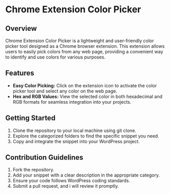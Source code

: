 # Chrome Extension Color Picker

## Overview
Chrome Extension Color Picker is a lightweight and user-friendly color picker tool designed as a Chrome browser extension. This extension allows users to easily pick colors from any web page, providing a convenient way to identify and use colors for various purposes.

## Features
<ul>
  <li><b>Easy Color Picking:</b> Click on the extension icon to activate the color picker tool and select any color on the web page.</li>
  <li> <b>Hex and RGB Values:</b> View the selected color in both hexadecimal and RGB formats for seamless integration into your projects.</li>
</ul>

## Getting Started
<ol>
  <li>Clone the repository to your local machine using git clone.</li>
  <li>Explore the categorized folders to find the specific snippet you need.</li>
  <li>Copy and integrate the snippet into your WordPress project.</li>
</ol>


## Contribution Guidelines
<ol>
  <li>Fork the repository.</li>
  <li>Add your snippet with a clear description in the appropriate category.</li>
  <li>Ensure your code follows WordPress coding standards.</li>
  <li>Submit a pull request, and i will review it promptly.</li>
</ol>
